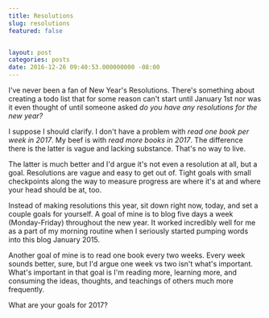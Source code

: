 ```yaml
---
title: Resolutions
slug: resolutions
featured: false


layout: post
categories: posts
date: 2016-12-26 09:40:53.000000000 -08:00
---
```


I've never been a fan of New Year's Resolutions. There's something about creating a todo list that for some reason can't start until January 1st nor was it even thought of until someone asked _do you have any resolutions for the new year?_

I suppose I should clarify. I don't have a problem with _read one book per week in 2017_. My beef is with _read more books in 2017_. The difference there is the latter is vague and lacking substance. That's no way to live.

The latter is much better and I'd argue it's not even a resolution at all, but a goal. Resolutions are vague and easy to get out of. Tight goals with small checkpoints along the way to measure progress are where it's at and where your head should be at, too.

Instead of making resolutions this year, sit down right now, today, and set a couple goals for yourself. A goal of mine is to blog five days a week (Monday-Friday) throughout the new year. It worked incredibly well for me as a part of my morning routine when I seriously started pumping words into this blog January 2015.

Another goal of mine is to read one book every two weeks. Every week sounds better, sure, but I'd argue one week vs two isn't what's important. What's important in that goal is I'm reading more, learning more, and consuming the ideas, thoughts, and teachings of others much more frequently.

What are your goals for 2017?

